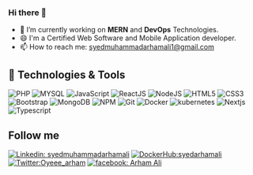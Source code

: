 ### Hi there 👋
- 🔭 I’m currently working on **MERN** and **DevOps** Technologies.
- 😄 I'm a Certified Web Software and Mobile Application developer.
- 📫 How to reach me: <a href="mailto:syedmuhammadarhamali1@gmail.com">syedmuhammadarhamali1@gmail.com </a>

## 🔧 Technologies & Tools

![PHP](https://img.shields.io/badge/-PHP-black?style=flat-square&logo=PHP)
![MYSQL](https://img.shields.io/badge/-mysql-black?style=flat-square&logo=mysql)
![JavaScript](https://img.shields.io/badge/-JavaScript-black?style=flat-square&logo=javascript)
![ReactJS](https://img.shields.io/badge/-ReactJS-black?style=flat-square&logo=react)
![NodeJS](https://img.shields.io/badge/NodeJS-339933.svg?logo=node.js&logoColor=white)
![HTML5](https://img.shields.io/badge/-HTML5-E34F26?style=flat-square&logo=html5&logoColor=white)
![CSS3](https://img.shields.io/badge/-CSS3-1572B6?style=flat-square&logo=css3)
![Bootstrap](https://img.shields.io/badge/-Bootstrap-563D7C?style=flat-square&logo=bootstrap)
![MongoDB](https://img.shields.io/badge/MongoDB-c14438.svg?logo=mongodb&logoColor=white)
![NPM](https://img.shields.io/badge/NPM-CB3837.svg?logo=npm)
![Git](https://img.shields.io/badge/-Git-black?style=flat-square&logo=git)
![Docker](https://img.shields.io/badge/-docker-white?style=flat-square&logo=docker)
![kubernetes](https://img.shields.io/badge/-kubernetes-black?style=flat-square&logo=kubernetes)
![Nextjs](https://img.shields.io/badge/-nextjs-black?style=flat-square&logo=nextjs)
![Typescript](https://img.shields.io/badge/-typescript-black?style=flat-square&logo=typescript)


## Follow me

[![Linkedin: syedmuhammadarhamali](https://img.shields.io/badge/-syedmuhammadarhamali-blue?style=flat-square&logo=Linkedin&logoColor=white&link=linkedin.com/in/syedmuhammadarhamali)](https://www.linkedin.com/in/syedmuhammadarhamali/) [![DockerHub:syedarhamali](https://img.shields.io/badge/-syedarhamali-white?style=flat-square&logo=docker&logoColor=blue&link=hub.docker.com/u/syedarhamali)](https://hub.docker.com/u/syedarhamali) [![Twitter:Oyeee_arham](https://img.shields.io/badge/-Oyeee_arham-white?style=flat-square&logo=twitter&logoColor=blue&link=twitter.com/Oyeee_arham)](https://twitter.com/Oyeee_arham) [![facebook: Arham Ali](https://img.shields.io/badge/-arhammmmmmmm-blue?style=flat-square&logo=facebook&logoColor=white&link=facebook.com/arhammmmmmmm)](https://www.facebook.com/arhammmmmmmm/)
<!--
**syedarhamali/syedarhamali** is a ✨ _special_ ✨ repository because its `README.md` (this file) appears on your GitHub profile.

Here are some ideas to get you started:

- 🔭 I’m currently working on ...
- 🌱 I’m currently learning ...
- 👯 I’m looking to collaborate on ...
- 🤔 I’m looking for help with ...
- 💬 Ask me about ...
- 📫 How to reach me: ...
- 😄 Pronouns: ...
- ⚡ Fun fact: ...
-->
